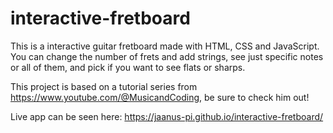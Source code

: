 # interactive-fretboard
 This is a interactive guitar fretboard made with HTML, CSS and JavaScript. You can change the number of frets and add strings, see just specific notes or all of them, and pick   if you want to see flats or sharps.

 This project is based on a tutorial series from https://www.youtube.com/@MusicandCoding,
 be sure to check him out!

 Live app can be seen here: https://jaanus-pi.github.io/interactive-fretboard/
